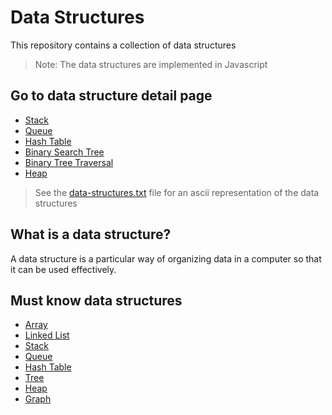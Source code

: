 # Data Structures

This repository contains a collection of data structures

> Note: The data structures are implemented in Javascript

## Go to data structure detail page

- [Stack](./markdown/STACK.md)
- [Queue](./markdown/QUEUE.md)
- [Hash Table](./markdown/HASH-TABLE.md)
- [Binary Search Tree](./markdown/BINARY-SEARCH-TREE.md)
- [Binary Tree Traversal](./markdown/BINARY-TREE-TRAVERSAL.md)
- [Heap](./markdown/HEAP.md)

> See the [data-structures.txt](./data-structures.txt) file for an ascii representation of the data structures

## What is a data structure?

A data structure is a particular way of organizing data in a computer so that it can be used effectively.

## Must know data structures

- [Array](https://it.wikipedia.org/wiki/Array)
- [Linked List](https://en.wikipedia.org/wiki/Linked_list)
- [Stack](<https://en.wikipedia.org/wiki/Stack_(abstract_data_type)>)
- [Queue](<https://en.wikipedia.org/wiki/Queue_(abstract_data_type)>)
- [Hash Table](https://en.wikipedia.org/wiki/Hash_table)
- [Tree](<https://en.wikipedia.org/wiki/Tree_(data_structure)>)
- [Heap](<https://en.wikipedia.org/wiki/Heap_(data_structure)>)
- [Graph](<https://en.wikipedia.org/wiki/Graph_(abstract_data_type)>)
